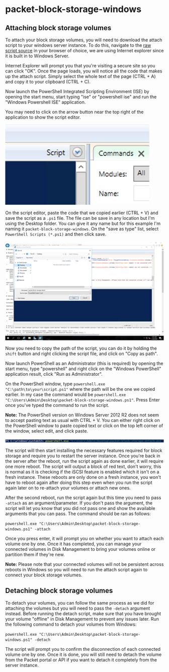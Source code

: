 # packet-block-storage-windows

## Attaching block storage volumes

To attach your block storage volumes, you will need to download the attach script to your windows server instance. To do this, navigate to the [raw script source](https://raw.githubusercontent.com/enkelprifti98/packet-block-storage-windows/master/packet-block-storage-windows.ps1) in your browser of choice, we are using Internet explorer since it is built in to Windows Server.

Internet Explorer will prompt you that you're visiting a secure site so you can click "OK". Once the page loads, you will notice all the code that makes up the attach script. Simply select the whole text of the page (CTRL + A) and copy it to your clipboard (CTRL + C).

Now launch the PowerShell Integrated Scripting Environment (ISE) by opening the start menu, start typing "ise" or "powershell ise" and run the "Windows Powershell ISE" application.

You may need to click on the arrow button near the top right of the application to show the script editor.

![script-editor-button](/images/script-editor-button.png)

On the script editor, paste the code that we copied earlier (CTRL + V) and save the script as a `.ps1` file. The file can be save in any location but I'm using the Desktop folder. You can give it any name but for this example I'm naming it `packet-block-storage-windows`. On the "save as type" list, select `PowerShell Scripts (*.ps1)` and then click save.

![download-script](/images/download-script.png)

Now you need to copy the path of the script, you can do it by holding the `shift` button and right clicking the script file, and click on "Copy as path".

Now launch PowerShell as an Administrator (this is required) by opening the start menu, type "powershell" and right click on the "Windows PowerShell" application result, click "Run as Administrator".

On the PowerShell window, type `powershell.exe "C:\path\to\your\script.ps1"` where the path will be the one we copied earlier. In my case the command would be `powershell.exe "C:\Users\Admin\Desktop\packet-block-storage-windows.ps1"`. Press Enter once you've typed the command to run the script.

**Note:** The PowerShell version on Windows Server 2012 R2 does not seem to accept pasting text as usual with CTRL + V. You can either right click on the PowerShell window to paste copied text or click on the top left corner of the window, select edit, and click paste.

![run-script](/images/run-script.png)

The script will then start installing the necessary features required for block storage and require you to restart the server instance. Once you're back in the server after the reboot, run the script again as done earlier, it will require one more reboot. The script will output a block of red text, don't worry, this is normal as it is checking if the iSCSI feature is enabled which it isn't on a fresh instance. These reboots are only done on a fresh instance, you won't have to reboot again after doing this step even when you run the script again later on to re-attach your volumes or attach new ones.

After the second reboot, run the script again but this time you need to pass `-attach` as an argument/parameter. If you don't pass the argument, the script will let you know that you did not pass one and show the available arguments that you can pass. The command should be ran as follows:

`powershell.exe "C:\Users\Admin\Desktop\packet-block-storage-windows.ps1" -attach`

Once you press enter, it will prompt you on whether you want to attach each volume one by one. Once it has completed, you can manage your connected volumes in Disk Management to bring your volumes online or partition them if they're new.

**Note:** Please note that your connected volumes will not be persistent across reboots in Windows so you will need to run the attach script again to connect your block storage volumes.

## Detaching block storage volumes

To detach your volumes, you can follow the same process as we did for attaching the volumes but you will need to pass the `-detach` argument instead. Before running the detach script, make sure that you have brought your volume "offline" in Disk Management to prevent any issues later. Run the following command to detach your volumes from Windows:

`powershell.exe "C:\Users\Admin\Desktop\packet-block-storage-windows.ps1" -detach`

The script will prompt you to confirm the disconnection of each connected volume one by one. Once it is done, you will still need to detach the volume from the Packet portal or API if you want to detach it completely from the server instance.
